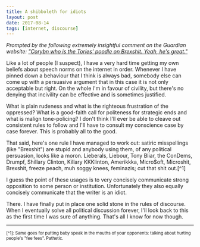 ```yaml
---
title: A shibboleth for idiots
layout: post
date: 2017-08-14
tags: [internet, discourse]
---
```



*Prompted by the following extremely insightful comment on the *Guardian* website: ["Corybn who is the Tories' poodle on Brexshit. Yeah, he's great."](https://www.theguardian.com/uk-news/2017/aug/14/london-garden-bridge-project-scrapped-sadiq-khan#comment-103619856)*

Like a lot of people (I suspect), I have a very hard time getting my own beliefs about speech norms on the internet in order. Whenever I have pinned down a behaviour that I think is always bad, somebody else can come up with a persuasive argument that in this case it is not only acceptable but right. On the whole I'm in favour of civility, but there's no denying that incivility can be effective and is sometimes justified.

What is plain rudeness and what is the righteous frustration of the oppressed? What is a good-faith call for politeness for strategic ends and what is malign tone-policing? I don't think I'll ever be able to cleave out consistent rules to follow and I'll have to consult my conscience case by case forever. This is probably all to the good.

That said, here's one rule I have managed to work out: satiric misspellings (like "Brexshit") are stupid and anybody using them, of any political persuasion, looks like a moron.
Lieberals, Liebour, Tony Bliar, the ConDems, Drumpf, Shillary Clinton, Killary KKKlinton, Amerikkka, Micro$oft, Microshit, Brexshit, freeze peach, muh soggy knees, feminazis; cut that shit out.[^1]

I guess the point of these usages is to very concisely communicate strong opposition to some person or institution. Unfortunately they also equally concisely communicate that the writer is an idiot.

There. I have finally put in place one solid stone in the rules of discourse. When I eventually solve all political discussion forever, I'll look back to this as the first time I was sure of anything.
That's all I know for now though.

<hr>
<div style="font-size: 80%">
[^1]: Same goes for putting baby speak in the mouths of your opponents: talking about hurting people's "fee fees". Pathetic.
</div>
